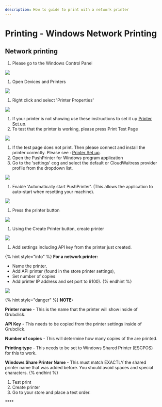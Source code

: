 ```yaml
---
description: How to guide to print with a network printer
---
```


# Printing - Windows Network Printing

## **Network printing**

1. Please go to the Windows Control Panel

![](../.gitbook/assets/untitled%20%281%29.png)

1. Open Devices and Printers

![](../.gitbook/assets/untitled-1.png)

1. Right click and select 'Printer Properties'

![](../.gitbook/assets/untitled-2%20%285%29.png)

1. If your printer is not showing use these instructions to set it up [Printer Set up](https://www.notion.so/cloudwaitresswiki/Printing-Add-a-printer-18689e4654fe4978b20aeb82b581d81e).
2. To test that the printer is working, please press Print Test Page

![](../.gitbook/assets/untitled-3%20%281%29.png)

1. If the test page does not print. Then please connect and install the printer correctly. Please see : [Printer Set up](https://www.notion.so/cloudwaitresswiki/Printing-Add-a-printer-18689e4654fe4978b20aeb82b581d81e).
2. Open the PushPrinter for Windows program application
3. Go to the 'settings' cog and select the default or CloudWaitress provider profile from the dropdown list.

![](../.gitbook/assets/untitled-4%20%282%29.png)

1. Enable 'Automatically start PushPrinter'. \(This allows the application to auto-start when resetting your machine\).

![](../.gitbook/assets/automatically-start-pushprinter.png)

1. Press the printer button

![](../.gitbook/assets/untitled-6.png)

1. Using the Create Printer button, create printer

![](../.gitbook/assets/untitled-7%20%284%29.png)

1. Add settings including API key from the printer just created.

{% hint style="info" %}
**For a network printer:**

* Name the printer. 
* Add API printer \(found in the store printer settings\), 
* Set number of copies 
* Add printer IP address and set port to 9100\).
{% endhint %}

![](../.gitbook/assets/untitled-8%20%283%29.png)

{% hint style="danger" %}
**NOTE:**

**Printer name** - This is the name that the printer will show inside of Grubclick.

**API Key** - This needs to be copied from the printer settings inside of Grubclick.

**Number of copies** - This will determine how many copies of the are printed.

**Printing type** - This needs to be set to Windows Shared Printer \(ESCPOS\) for this to work.

**Windows Share Printer Name** - This must match EXACTLY the shared printer name that was added before. You should avoid spaces and special characters.
{% endhint %}

1. Test print
2. Create printer
3. Go to your store and place a test order.

\*\*\*\*

